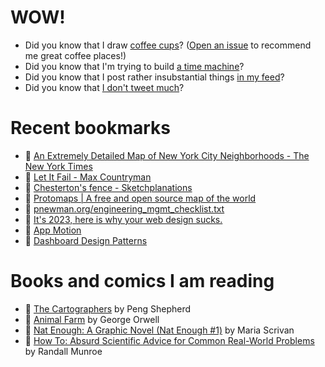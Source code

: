 # WOW!

- Did you know that I draw [coffee cups](https://papercups.mamuso.net/)? ([Open an issue](https://github.com/mamuso/papercups/issues) to recommend me great coffee places!)
- Did you know that I'm trying to build [a time machine](https://github.com/mamuso/fluxcapacitor)?
- Did you know that I post rather insubstantial things [in my feed](https://feed.mamuso.net/)?
- Did you know that [I don't tweet much](https://twitter.com/mamuso)?

# Recent bookmarks

- 👀 [An Extremely Detailed Map of New York City Neighborhoods - The New York Times](https://www.nytimes.com/interactive/2023/upshot/extremely-detailed-nyc-neighborhood-map.html)
- 👀 [Let It Fail - Max Countryman](https://www.maxcountryman.com/articles/let-it-fail)
- 👀 [Chesterton's fence - Sketchplanations](https://sketchplanations.com/chestertons-fence)
- 👀 [Protomaps | A free and open source map of the world](https://protomaps.com/)
- 👀 [pnewman.org/engineering_mgmt_checklist.txt](https://pnewman.org/engineering_mgmt_checklist.txt)
- 👀 [It's 2023, here is why your web design sucks.](https://heather-buchel.com/blog/2023/10/why-your-web-design-sucks/)
- 👀 [App Motion](https://appmotion.design/#offset=0)
- 👀 [Dashboard Design Patterns](https://dashboarddesignpatterns.github.io/)


# Books and comics I am reading

- 📘 [The Cartographers](https://www.goodreads.com/book/show/56224531) by Peng Shepherd
- 📘 [Animal Farm](https://www.goodreads.com/book/show/8349198) by George Orwell
- 📘 [Nat Enough: A Graphic Novel (Nat Enough #1)](https://www.goodreads.com/book/show/45714795) by Maria Scrivan
- 📘 [How To: Absurd Scientific Advice for Common Real-World Problems](https://www.goodreads.com/book/show/43851501) by Randall Munroe

